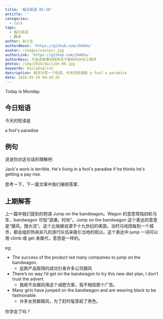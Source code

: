 ```yaml
---
title: '每日英语 05-28'
entitle: ''
categories:
  - talk
tags:
  - 每日英语
  - 翻译
author: 赵小生
authorAbout: 'https://github.com/zhmhhu'
avatar: /images/userpic.jpg
authorLink: 'https://github.com/zhmhhu'
authorDesc: 不会讲故事的程序员不是好的水利工程师
photos: /img/2018/dailyen-06.jpg
keywords: DailyEnglish
description: 每天分享一个短语，今天的短语是 a fool's paradise
date: 2018-05-28 09:20:20
---
```


Today is Monday.

## 今日短语

今天的短语是

a fool's paradise

## 例句

说说你对这句话的理解吧:

Jack's work is terrible. He's living in a fool's paradise if he thinks he's getting a pay rise.

思考一下，下一篇文章中我们揭晓答案.

## 上期解答

上一篇中我们提到的短语 Jump on the bandwagon。Wagon 的意思常指四轮马车，bandwagon 可指“浪潮，时尚”。Jump on the bandwagon 这个表达的意思是“跟风，随大流”。这个比喻据说源于十九世纪的美国，当时马戏团每到一个城市，都会组织热闹非凡的游行队伍来吸引当地的观众。这个表达中 jump 一词可以用 climb 或 get 来替代，意思是一样的。

eg:
-  The success of the product led many companies to jump on the bandwagon. 
   -  这款产品取得的成功引来许多公司跟风
-  There’s no way I’d get on the bandwagon to try this new diet plan, I don’t trust the advert.
   -  我绝不会跟风用这个减肥方案，我不相信那个广告。
-  Many girls have jumped on the bandwagon and are wearing black to be fashionable.
   -  许多女孩都跟风，为了赶时髦穿起了黑色。

你学会了吗？
